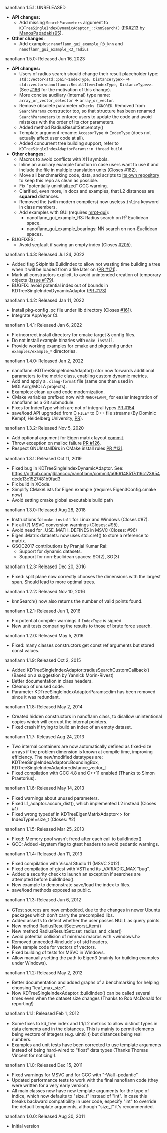 nanoflann 1.5.1: UNRELEASED
 * **API changes:**
   - Add missing `SearchParameters` argument to `KDTreeSingleIndexDynamicAdaptor_::knnSearch()` ([PR#213](https://github.com/jlblancoc/nanoflann/pull/213) by [ManosPapadakis95](https://github.com/ManosPapadakis95)).
 * **Other changes**:
   - Add examples: `nanoflann_gui_example_R3_knn` and `nanoflann_gui_example_R3_radius`
   

nanoflann 1.5.0: Released Jun 16, 2023
 * **API changes:**
   - Users of radius search should change their result placeholder type:
   `std::vector<std::pair<IndexType, DistanceType>>` => `std::vector<nanoflann::ResultItem<IndexType, DistanceType>>`. (See [#166](https://github.com/jlblancoc/nanoflann/issues/166) for the motivation of this change).
   - More concise auxiliary (internal) type name:
     `array_or_vector_selector` -> `array_or_vector`.
   - Remove obsolete parameter `nChecks_IGNORED`. Removed from `SearchParams`
     constructor too, so that structure has been renamed `SearchParameters` to
     enforce users to update the code and avoid mistakes with the order of its
     ctor parameters.
   - Added method RadiusResultSet::empty()
   - Template argument rename: `AccesorType` => `IndexType` (does not actually affect user code at all).
   - Added concurrent tree building support, refer to `KDTreeSingleIndexAdaptorParams::n_thread_build`.
 * **Other changes:**
   - Macros to avoid conflicts with X11 symbols.
   - Inline an auxiliary example function in case users want to use it and
    include the file in multiple translation units (Closes [#182](https://github.com/jlblancoc/nanoflann/issues/182)).
   - Move all benchmarking code, data, and scripts to [its own repository](https://github.com/MRPT/nanoflann-benchmark) to keep this repo as clean as possible.
   - Fix "potentially uninitialized" GCC warning.
   - Clarified, even more, in docs and examples, that L2 distances are **squared** distances.
   - Removed the (with modern compilers) now useless `inline` keyword in class members.
   - Add examples with GUI (requires [mrpt-gui](https://docs.mrpt.org/reference/latest/group_mrpt_gui_grp.html)):
     - nanoflann_gui_example_R3: Radius search on R³ Euclidean space.
     - nanoflann_gui_example_bearings: NN search on non-Euclidean spaces.
 * BUGFIXES:
     - Avoid segfault if saving an empty index (Closes [#205](https://github.com/jlblancoc/nanoflann/issues/205)).

nanoflann 1.4.3: Released Jul 24, 2022
 * Added flag SkipInitialBuildIndex to allow not wasting time building a tree when it will be loaded from a file later on ([PR #171](https://github.com/jlblancoc/nanoflann/pull/171)).
 * Mark all constructors explicit, to avoid unintended creation of temporary objects ([Issue #179](https://github.com/jlblancoc/nanoflann/issues/179)).
 * BUGFIX: avoid potential index out of bounds in KDTreeSingleIndexDynamicAdaptor ([PR #173](https://github.com/jlblancoc/nanoflann/pull/173))

nanoflann 1.4.2: Released Jan 11, 2022
 * Install pkg-config .pc file under lib directory (Closes [#161](https://github.com/jlblancoc/nanoflann/issues/161)).
 * Integrate AppVeyor CI.

nanoflann 1.4.1: Released Jan 6, 2022
  * Fix incorrect install directory for cmake target & config files.
  * Do not install example binaries with `make install`.
  * Provide working examples for cmake and pkgconfig under `examples/example_*` directories.

nanoflann 1.4.0: Released Jan 2, 2022
  * nanoflann::KDTreeSingleIndexAdaptor() ctor now forwards additional parameters to the metric class, enabling custom dynamic metrics.
  * Add and apply a `.clang-format` file (same one than used in MOLAorg/MOLA projects).
  * Examples: clean up and code modernization.
  * CMake variables prefixed now with `NANOFLANN_` for easier integration of nanoflann as a Git submodule.
  * Fixes for IndexType which are not of integral types [PR #154](https://github.com/jlblancoc/nanoflann/pull/154)
  * save/load API upgraded from C `FILE*` to C++ file streams (By Dominic Kempf, Heidelberg University, [PR](https://github.com/jlblancoc/nanoflann/pull/157)).

nanoflann 1.3.2: Released Nov 5, 2020
  * Add optional argument for Eigen matrix layout [commit](https://github.com/jlblancoc/nanoflann/commit/40fa96badcfc4b1a2df38b40b8a368cf5521ace4).
  * Throw exception on malloc failure [PR #126](https://github.com/jlblancoc/nanoflann/pull/126).
  * Respect GNUInstallDirs in CMake install rules [PR #131](https://github.com/jlblancoc/nanoflann/pull/131).

nanoflann 1.3.1: Released Oct 11, 2019
  * Fixed bug in KDTreeSingleIndexDynamicAdaptor. See: https://github.com/jlblancoc/nanoflann/commit/a066148517d16c173954dcde13c1527481b9fad3
  * Fix build in XCode.
  * Simplify CMakeLists for Eigen example (requires Eigen3Config.cmake now)
  * Avoid setting cmake global executable build path

nanoflann 1.3.0: Released Aug 28, 2018
  * Instructions for `make install` for Linux and Windows (Closes #87).
  * Fix all (?) MSVC conversion warnings (Closes: #95).
  * Avoid need for _USE_MATH_DEFINES in MSVC (Closes: #96)
  * Eigen::Matrix datasets: now uses std::cref() to store a reference to matrix.
  * GSOC2017 contributions by Pranjal Kumar Rai:
    * Support for dynamic datasets.
    * Support for non-Euclidean spaces: SO(2), SO(3)

nanoflann 1.2.3: Released Dec 20, 2016
  * Fixed: split plane now correctly chooses the dimensions with the largest span.
    Should lead to more optimal trees.

nanoflann 1.2.2: Released Nov 10, 2016
  * knnSearch() now also returns the number of valid points found.

nanoflann 1.2.1: Released Jun 1, 2016
  * Fix potential compiler warnings if `IndexType` is signed.
  * New unit tests comparing the results to those of brute force search.

nanoflann 1.2.0: Released May 5, 2016
  * Fixed: many classes constructors get const ref arguments but stored const values.

nanoflann 1.1.9: Released Oct 2, 2015
  * Added KDTreeSingleIndexAdaptor::radiusSearchCustomCallback() (Based on a suggestion by Yannick Morin-Rivest)
  * Better documentation in class headers.
  * Cleanup of unused code.
  * Parameter KDTreeSingleIndexAdaptorParams::dim has been removed since it was redundant.

nanoflann 1.1.8: Released May 2, 2014
  * Created hidden constructors in nanoflann class, to disallow unintentional copies which will corrupt
    the internal pointers.
  * Fixed crash if trying to build an index of an empty dataset.

nanoflann 1.1.7: Released Aug 24, 2013
  * Two internal containers are now automatically defined as fixed-size arrays if the
    problem dimension is known at compile time, improving efficiency.
    The new/modified datatypes are: KDTreeSingleIndexAdaptor::BoundingBox, KDTreeSingleIndexAdaptor::distance_vector_t
  * Fixed compilation with GCC 4.8 and C++11 enabled (Thanks to Simon Praetorius).

nanoflann 1.1.6: Released May 14, 2013
  * Fixed warnings about unused parameters.
  * Fixed L1_adaptor.accum_dist(), which implemented L2 instead (Closes #1)
  * Fixed wrong typedef in KDTreeEigenMatrixAdaptor<> for IndexType!=size_t (Closes: #2)

nanoflann 1.1.5: Released Mar 25, 2013
  * Fixed: Memory pool wasn't freed after each call to buildIndex()
  * GCC: Added -isystem flag to gtest headers to avoid pedantic warnings.

nanoflann 1.1.4: Released Jan 11, 2013
  * Fixed compilation with Visual Studio 11 (MSVC 2012).
  * Fixed compilation of gtest with VS11 and its _VARIADIC_MAX "bug".
  * Added a security check to launch an exception if searches are attempted before buildIndex().
  * New example to demonstrate save/load the index to files.
  * save/load methods exposed as public.

nanoflann 1.1.3: Released Jun 6, 2012
  * GTest sources are now embedded, due to the changes in newer Ubuntu packages which don't carry the precompiled libs.
  * Added asserts to detect whether the user passes NULL as query points.
  * New method RadiusResultSet::worst_item()
  * New method RadiusResultSet::set_radius_and_clear()
  * Avoid potential collision of min/max macros with <windows.h>
  * Removed unneeded #include's of std headers.
  * New sample code for vectors of vectors.
  * Fixed building of tests for MSVC in Windows.
  * Allow manually setting the path to Eigen3 (mainly for building examples under Windows).

nanoflann 1.1.2: Released May 2, 2012
  * Better documentation and added graphs of a benchmarking for helping choosing "leaf_max_size".
  * Now KDTreeSingleIndexAdaptor::buildIndex() can be called several times
     even when the dataset size changes (Thanks to Rob McDonald for reporting!)

nanoflann 1.1.1: Released Feb 1, 2012
  * Some fixes to kd_tree index and L1/L2 metrics to allow distinct types
     in data elements and in the distances. This is mainly to permit elements
	 being vectors of integers (e.g. uint8_t) but distances being real numbers.
  * Examples and unit tests have been corrected to use template arguments
     instead of being hard-wired to "float" data types (Thanks Thomas Vincent
	 for noticing!).

nanoflann 1.1.0: Released Dec 15, 2011
  * Fixed warnings for MSVC and for GCC with "-Wall -pedantic"
  * Updated performance tests to work with the final nanoflann code (they were
     written for a very early version).
  * All main classes now have new template arguments for the type of indice,
     which now defaults to "size_t" instead of "int". In case this breaks
     backward compatibility in user code, especify "int" to override the default
     template arguments, although "size_t" it's recommended.

nanoflann 1.0.0: Released Aug 30, 2011
  * Initial version
